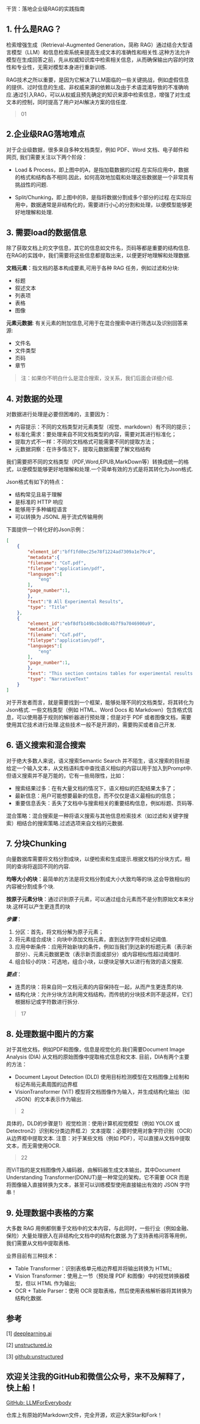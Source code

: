 干货：落地企业级RAG的实践指南

## 1. 什么是RAG？
检索增强生成（Retrieval-Augmented Generation，简称 RAG）通过结合大型语言模型（LLM）和信息检索系统来提高生成文本的准确性和相关性.这种方法允许模型在生成回答之前，先从权威知识库中检索相关信息，从而确保输出内容的时效性和专业性，无需对模型本身进行重新训练.

RAG技术之所以重要，是因为它解决了LLM面临的一些关键挑战，例如虚假信息的提供、过时信息的生成、非权威来源的依赖以及由于术语混淆导致的不准确响应.通过引入RAG，可以从权威且预先确定的知识来源中检索信息，增强了对生成文本的控制，同时提高了用户对AI解决方案的信任度.

>01


## 2.企业级RAG落地难点

对于企业级数据，很多来自多种文档类型，例如 PDF、Word 文档、电子邮件和网页, 我们需要关注以下两个阶段：

- Load & Process，即上图中的A，是指加载数据的过程.在实际应用中，数据的格式和结构各不相同.因此，如何高效地加载和处理这些数据是一个非常具有挑战性的问题.

- Split/Chunking，即上图中的B，是指将数据分割成多个部分的过程.在实际应用中，数据通常是非结构化的，需要进行小心的分割和处理，以便模型能够更好地理解和处理.

## 3. 需要load的数据信息
除了获取文档上的文字信息，其它的信息如文件名，页码等都是重要的结构信息.在RAG的实践中，我们需要将这些信息都提取出来，以便更好地理解和处理数据.

**文档元素**：指文档的基本构成要素,可用于各种 RAG 任务，例如过滤和分块:
- 标题
- 叙述文本
- 列表项
- 表格
- 图像

**元素元数据**: 有关元素的附加信息,可用于在混合搜索中进行筛选以及识别回答来源:
- 文件名
- 文件类型
- 页码
- 章节

> 注：如果你不明白什么是混合搜索，没关系，我们后面会详细介绍.


## 4. 对数据的处理
对数据进行处理是必要但困难的，主要因为：
- 内容提示：不同的文档类型对元素类型（视觉、markdown）有不同的提示；
- 标准化需求：要处理来自不同文档类型的内容，需要对其进行标准化；
- 提取方式不一样：不同的文档格式可能需要不同的提取方法；
- 元数据洞察：在许多情况下，提取元数据需要了解文档结构

我们需要把不同的文档类型（PDF,Word,EPUB,MarkDown等）转换成统一的格式，以便模型能够更好地理解和处理.一个简单有效的方式是将其转化为Json格式.

Json格式有如下的特点：

- 结构常见且易于理解
- 是标准的 HTTP 响应
- 能够用于多种编程语言
- 可以转换为 JSONL 用于流式传输用例

下面提供一个转化好的Json示例：
```Json
[
    {
        "element_id":"bff1fd0ec25e78f1224ad7309a1e79c4",
        "metadata":{
        "filename": "CoT.pdf",
        "filetype":"application/pdf",
        "languages":[
            "eng"
        ],
        "page_number":1,
        },
        "text":"B All Experimental Results",
        "type": "Title"
    },
    {
        "element_id":"ebf8dfb149bcbbd8c4b7f9a7046900a9",
        "metadata":{
        "filename": "CoT.pdf",
        "filetype":"application/pdf",
        "languages":[
            "eng"
        ],
        "page_number":1,
        },
        "text": "This section contains tables for experimental results for varying models and model sizes, on all benchmarks, for standard prompting vs. chain-of-thought prompting.",
        "type": "NarrativeText"
    }
]
```

对于开发者而言，就是需要找到一个框架，能够处理不同的文档类型，将其转化为Json格式.
一些文档类型（例如 HTML、Word Docs 和 Markdown）包含格式信息，可以使用基于规则的解析器进行预处理；但是对于 PDF 或者图像文档，需要使用其它技术进行处理.这些技术一般不是开源的，需要购买或者自己开发.


## 6. 语义搜索和混合搜索
对于绝大多数人来说，语义搜索Semantic Search 并不陌生，语义搜索的目标是给定一个输入文本，从文档语料库中查找语义相似的内容以用于加入到Prompt中.
但语义搜索并不是万能的，它有一些局限性，比如：
- 搜索结果过多：在有大量文档的情况下，语义相似的匹配结果太多了；
- 最新信息：用户可能想要最新的信息，而不仅仅是语义最相似的信息；
- 重要信息丢失：丢失了文档中与搜索相关的重要结构信息，例如标题、页码等.

混合策略：混合搜索是一种将语义搜索与其他信息检索技术（如过滤和关键字搜索）相结合的搜索策略.过滤选项来自文档的元数据.


## 7. 分块Chunking

向量数据库需要将文档分割成块，以便检索和生成提示.根据文档的分块方式，相同的查询将返回不同的内容.

**均等大小的块**：最简单的方法是将文档分割成大小大致均等的块.这会导致相似的内容被分割成多个块.

**按原子元素分块**：通过识别原子元素，可以通过组合元素而不是分割原始文本来分块.这样可以产生更连贯的块

***步骤***：

1. 分区：首先，将文档分解为原子元素；
2. 将元素组合成块：向块中添加文档元素，直到达到字符或标记阈值.
3. 应用中断条件：应用开始新块的条件，例如当我们到达新的标题元素（表示新部分）、元素元数据更改（表示新页面或部分）或内容相似性超过阈值时.
4. 组合较小的块：可选地，组合小块，以便块足够大以进行有效的语义搜索.

***要点***：
- 连贯的块：将来自同一文档元素的内容保持在一起，从而产生更连贯的块.
- 结构化块：允许分块方法利用文档结构，而传统的分块技术则不是这样，它们根据标记或字符数进行拆分.

>17

## 8. 处理数据中图片的方案

对于其他文档，例如PDF和图像，信息是视觉化的.我们需要Document lmage Analysis (DlA) 从文档的原始图像中提取格式信息和文本.
目前，DIA有两个主要的方法：

- Document Layout Detection (DLD) 使用目标检测模型在文档图像上绘制和标记布局元素周围的边界框
- VisionTransformer (ViT) 模型将文档图像作为输入，并生成结构化输出（如 JSON）的文本表示作为输出.

>2

具体的，DLD的步骤是1）视觉检测：使用计算机视觉模型（例如 YOLOX 或 Detectron2）识别和分类边界框.2）文本提取：必要时使用对象字符识别（OCR）从边界框中提取文本.
注意：对于某些文档（例如 PDF），可以直接从文档中提取文本，而无需使用OCR.

>22

而ViT指的是文档图像传入编码器，由解码器生成文本输出，其中Document Understanding Transformer(DONUT)是一种常见的架构，它不需要 OCR 而是将图像输入直接转换为文本，甚至可以训练模型使用直接输出有效的 JSON 字符串！

## 9. 处理数据中表格的方案

大多数 RAG 用例都侧重于文档中的文本内容，与此同时，一些行业（例如金融、保险）大量处理嵌入在非结构化文档中的结构化数据.为了支持表格问答等用例，我们需要从文档中提取表格.

业界目前有三种技术：
- Table Transformer：识别表格单元格边界框并将输出转换为 HTML;
- Vision Transformer：使用上一节（预处理 PDF 和图像）中的视觉转换器模型，但以 HTML 作为输出;
- OCR + Table Parser：使用 OCR 提取表格，然后使用表格解析器将其转换为结构化数据. 

## 参考

[1] [deeplearning.ai](https://www.deeplearning.ai/short-courses/preprocessing-unstructured-data-for-llm-applications/)

[2] [unstructured.io](https://unstructured.io/)

[3] [github:unstructured](https://github.com/Unstructured-IO/unstructured)

## 欢迎关注我的GitHub和微信公众号，来不及解释了，快上船！

[GitHub: LLMForEverybody](https://github.com/luhengshiwo/LLMForEverybody)

仓库上有原始的Markdown文件，完全开源，欢迎大家Star和Fork！



